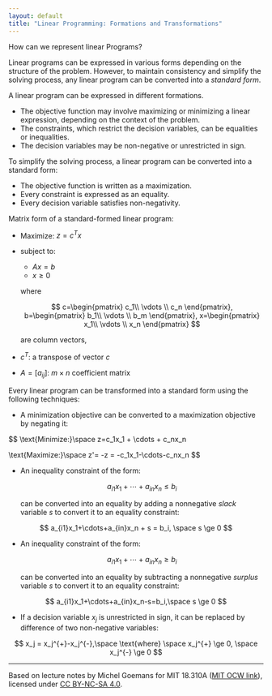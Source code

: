 ```yaml
---
layout: default
title: "Linear Programming: Formations and Transformations"
---
```


How can we represent linear Programs?

Linear programs can be expressed in various forms depending on the structure of the problem. However, to maintain consistency and simplify the solving process, any linear program can be converted into a *standard form*.

A linear program can be expressed in different formations.
- The objective function may involve maximizing or minimizing a linear expression, depending on the context of the problem.
- The constraints, which restrict the decision variables, can be equalities or inequalities.
- The decision variables may be non-negative or unrestricted in sign.

To simplify the solving process, a linear program can be converted into a standard form:
- The objective function is written as a maximization.
- Every constraint is expressed as an equality.
- Every decision variable satisfies non-negativity.

Matrix form of a standard-formed linear program:
    
- Maximize: $z = c^{T}x$

- subject to:
    - $Ax = b$
    - $x \ge 0$

    where

    $$
    c=\begin{pmatrix} c_1\\ \vdots \\ c_n \end{pmatrix},
    b=\begin{pmatrix} b_1\\ \vdots \\ b_m \end{pmatrix},
    x=\begin{pmatrix} x_1\\ \vdots \\ x_n \end{pmatrix}
    $$

    are column vectors,

- $c^{T}$: a transpose of vector $c$
- $A=[a_{ij}]$: $m \times n$ coefficient matrix

Every linear program can be transformed into a standard form using the following techniques:

- A minimization objective can be converted to a maximization objective by negating it:

$$
\text{Minimize:}\space z=c_1x_1 + \cdots + c_nx_n

\text{Maximize:}\space z'= -z = -c_1x_1-\cdots-c_nx_n
$$

- An inequality constraint of the form:

    $$
    a_{i1}x_1+\cdots+a_{in}x_n \le b_i
    $$

    can be converted into an equality by adding a nonnegative *slack* variable $s$ to convert it to an equality constraint:

$$
a_{i1}x_1+\cdots+a_{in}x_n + s = b_i, \space s \ge 0
$$
    
- An inequality constraint of the form:

    $$
    a_{i1}x_1+\cdots+a_{in}x_n \ge b_i
    $$
        
    can be converted into an equality by subtracting a nonnegative *surplus* variable $s$ to convert it to an equality constraint:
    
$$
a_{i1}x_1+\cdots+a_{in}x_n-s=b_i,\space s \ge 0
$$
    
- If a decision variable $x_j$ is unrestricted in sign, it can be replaced by difference of two non-negative variables:
        
$$
x_j = x_j^{+}-x_j^{-},\space \text{where} \space x_j^{+} \ge 0, \space x_j^{-} \ge 0
$$

---
Based on lecture notes by Michel Goemans for MIT 18.310A ([MIT OCW link](https://ocw.mit.edu/courses/18-310-principles-of-discrete-applied-mathematics-fall-2013/resources/mit18_310f13_ch8/)), licensed under [CC BY-NC-SA 4.0](https://creativecommons.org/licenses/by-nc-sa/4.0/).